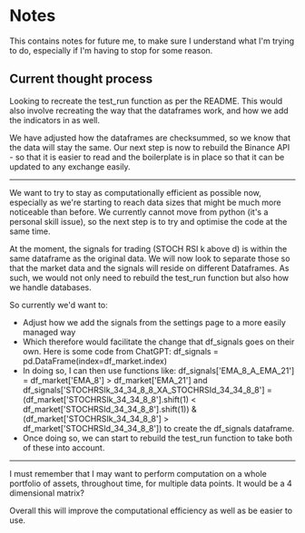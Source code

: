 # Notes

This contains notes for future me, to make sure I understand what I'm trying to do, especially if I'm having to stop for some reason.

## Current thought process

Looking to recreate the test_run function as per the README. This would also involve recreating the way that the dataframes work, and how we add the indicators in as well.

We have adjusted how the dataframes are checksummed, so we know that the data will stay the same.
Our next step is now to rebuild the Binance API - so that it is easier to read and the boilerplate is in place so that it can be updated to any exchange easily.

---

We want to try to stay as computationally efficient as possible now, especially as we're starting to reach data sizes that might be much more noticeable than before. We currently cannot move from python (it's a personal skill issue), so the next step is to try and optimise the code at the same time.

At the moment, the signals for trading (STOCH RSI k above d) is within the same dataframe as the original data. We will now look to separate those so that the market data and the signals will reside on different Dataframes. As such, we would not only need to rebuild the test_run function but also how we handle databases.

So currently we'd want to:

- Adjust how we add the signals from the settings page to a more easily managed way
- Which therefore would facilitate the change that df_signals goes on their own. Here is some code from ChatGPT: df_signals = pd.DataFrame(index=df_market.index)
- In doing so, I can then use functions like: df_signals['EMA_8_A_EMA_21'] = df_market['EMA_8'] > df_market['EMA_21'] and df_signals['STOCHRSIk_34_34_8_8_XA_STOCHRSId_34_34_8_8'] = (df_market['STOCHRSIk_34_34_8_8'].shift(1) < df_market['STOCHRSId_34_34_8_8'].shift(1)) & (df_market['STOCHRSIk_34_34_8_8'] > df_market['STOCHRSId_34_34_8_8']) to create the df_signals dataframe.
- Once doing so, we can start to rebuild the test_run function to take both of these into account.

---

I must remember that I may want to perform computation on a whole portfolio of assets, throughout time, for multiple data points. It would be a 4 dimensional matrix?

Overall this will improve the computational efficiency as well as be easier to use.
